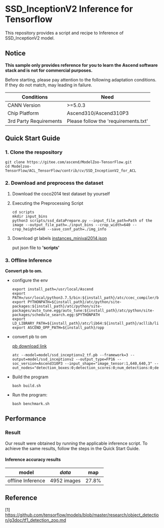 # SSD_InceptionV2 Inference for Tensorflow

This repository provides a script and recipe to Inference of SSD_InceptionV2 model.

## Notice
**This sample only provides reference for you to learn the Ascend software stack and is not for commercial purposes.**

Before starting, please pay attention to the following adaptation conditions. If they do not match, may leading in failure.

| Conditions | Need |
| --- | --- |
| CANN Version | >=5.0.3 |
| Chip Platform| Ascend310/Ascend310P3 |
| 3rd Party Requirements| Please follow the 'requirements.txt' |

## Quick Start Guide

### 1. Clone the respository

```shell
git clone https://gitee.com/ascend/ModelZoo-TensorFlow.git
cd Modelzoo-TensorFlow/ACL_TensorFlow/contrib/cv/SSD_InceptionV2_for_ACL
```

### 2. Download and preprocess the dataset

1. Download the coco2014 test dataset by yourself

2. Executing the Preprocessing Script
   ```
   cd scripts
   mkdir input_bins
   python3 scripts/ssd_dataPrepare.py --input_file_path=Path of the image --output_file_path=./input_bins --crop_width=640 --crop_height=640 --save_conf_path=./img_info
   
   ```
3. Download gt labels
   [instances_minival2014.json](https://modelzoo-train-atc.obs.cn-north-4.myhuaweicloud.com:443/010_Offline_Inference/Official/cv/ID1654_ssd_resnet50fpn/scripts/instances_minival2014.json?AccessKeyId=APWPYQJZOXDROK0SPPNG&Expires=1656057065&Signature=ydPmdux71bGzs38Q/xV7USQIdCg%3D)

   put json file to **'scripts'**
 
### 3. Offline Inference

**Convert pb to om.**

- configure the env

  ```
  export install_path=/usr/local/Ascend
  export PATH=/usr/local/python3.7.5/bin:${install_path}/atc/ccec_compiler/bin:${install_path}/atc/bin:$PATH
  export PYTHONPATH=${install_path}/atc/python/site-packages:${install_path}/atc/python/site-packages/auto_tune.egg/auto_tune:${install_path}/atc/python/site-packages/schedule_search.egg:$PYTHONPATH
  export LD_LIBRARY_PATH=${install_path}/atc/lib64:${install_path}/acllib/lib64:$LD_LIBRARY_PATH
  export ASCEND_OPP_PATH=${install_path}/opp
  ```

- convert pb to om
  
  [pb download link](https://modelzoo-train-atc.obs.cn-north-4.myhuaweicloud.com/003_Atc_Models/modelzoo/Research/cv/SSD_for_ACL/ssd_inceptionv2_tf.pb)

  ```
  atc --model=model/ssd_inceptionv2_tf.pb --framework=3 --output=model/ssd_inceptionv2 --output_type=FP16 --soc_version=Ascend310P3 --input_shape="image_tensor:1,640,640,3" --out_nodes="detection_boxes:0;detection_scores:0;num_detections:0;detection_classes:0"
  ```

- Build the program

  ```
  bash build.sh
  ```

- Run the program:

  ```
  bash benchmark.sh
  ```
  
## Performance

### Result

Our result were obtained by running the applicable inference script. To achieve the same results, follow the steps in the Quick Start Guide.

#### Inference accuracy results

|       model       | ***data***  |    map      |
| :---------------: | :---------: | :---------: |
| offline Inference | 4952 images |   27.8%     |

## Reference

[1] https://github.com/tensorflow/models/blob/master/research/object_detection/g3doc/tf1_detection_zoo.md

